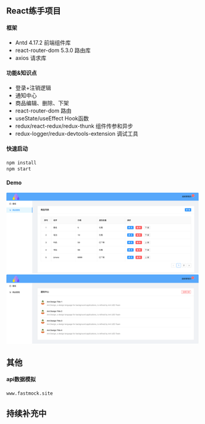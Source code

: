 ## React练手项目
#### 框架
- Antd 4.17.2  前端组件库
- react-router-dom 5.3.0 路由库
- axios 请求库

#### 功能&知识点

- 登录+注销逻辑
- 通知中心
- 商品编辑、删除、下架
- react-router-dom 路由
- useState/useEffect Hook函数
- redux/react-redux/redux-thunk 组件传参和异步
- redux-logger/redux-devtools-extension 调试工具

#### 快速启动

```shell
npm install
npm start
```

#### Demo

![image-20211205211514482](./public/img/img-procuts.png)
![image-20211205211514482](./public/img/img-notices.png)

## 其他

#### api数据模拟

```
www.fastmock.site
```

## 持续补充中